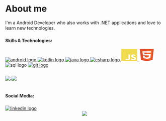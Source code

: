 # About me
I'm a Android Developer who also works with .NET applications and love to learn new technologies.

###
<h4 align="left">Skills & Technologies:</h4>
<div align="left">
  <a href="https://www.android.com/intl/pt-BR_br/">
    <img src="https://cdn.jsdelivr.net/gh/devicons/devicon/icons/android/android-original.svg" height="40" width="52" alt="android logo"  />
  </a>
  <a href="https://kotlinlang.org">
    <img src="https://cdn.jsdelivr.net/gh/devicons/devicon/icons/kotlin/kotlin-original.svg" height="40" width="52" alt="kotlin logo" />
  </a>
  <a href="https://www.java.com/">
    <img src="https://cdn.jsdelivr.net/gh/devicons/devicon/icons/java/java-original.svg" height="40" width="52" alt="java logo"  />
  </a>
  <a href="https://learn.microsoft.com/pt-br/dotnet/csharp/">
    <img src="https://cdn.jsdelivr.net/gh/devicons/devicon/icons/csharp/csharp-original.svg" height="40" width="52" alt="csharp logo"  />
  </a>
  <a href="https://www.javascript.com">
    <img src="https://raw.githubusercontent.com/devicons/devicon/master/icons/javascript/javascript-plain.svg" height="40" width="52" alt="js logo"  />
  </a>
  <img src="https://raw.githubusercontent.com/devicons/devicon/master/icons/html5/html5-original.svg" height="40" width="52" alt="html logo"  />
  <img src="https://www.svgrepo.com/show/331760/sql-database-generic.svg" height="40" width="52" alt="sql logo"  />
  <a href="https://git-scm.com">
    <img src="https://cdn.jsdelivr.net/gh/devicons/devicon/icons/git/git-original.svg" height="40" width="52" alt="git logo"  />
  </a>
</div>

###

<div align="left">
<a href="https://github.com/indy2000/">
  <img height="180em" align="center" src="https://github-readme-stats.vercel.app/api/top-langs/?username=indy2000&layout=compact&theme=merko" />
</a>
<a href="https://github.com/indy2000/">
  <img height="180em" align="center" src="https://github-readme-stats.vercel.app/api?username=indy2000&show_icons=true&theme=merko" />
</a>
</div>

</br>

###
<h4 align="left">Social Media:</h4>

###
<div align="left">
  <a href="https://www.linkedin.com/in/yago-alves-56706799/" target="_blank">
    <img src="https://raw.githubusercontent.com/maurodesouza/profile-readme-generator/master/src/assets/icons/social/linkedin/default.svg" width="52" height="40" alt="linkedin logo"  />
</div>

  
<div align="center">
  <img src="https://quotes-github-readme.vercel.app/api?type=horizontal&theme=dark"/>
</div>
